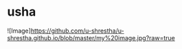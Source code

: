 usha
====
![Image]https://github.com/u-shrestha/u-shrestha.github.io/blob/master/my%20image.jpg?raw=true
